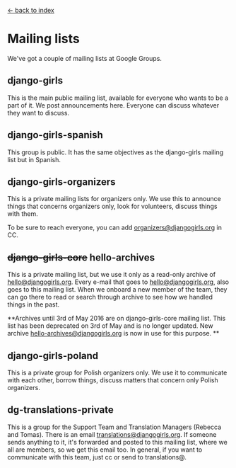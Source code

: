 [<- back to index](../README.md)

# Mailing lists 

We've got a couple of mailing lists at Google Groups.

## django-girls

This is the main public mailing list, available for everyone who wants to be a part of it. We post announcements here. Everyone can discuss whatever they want to discuss.

## django-girls-spanish

This group is public. It has the same objectives as the django-girls mailing list but in Spanish.

## django-girls-organizers

This is a private mailing lists for organizers only. We use this to announce things that concerns organizers only, look for volunteers, discuss things with them.
 
 To be sure to reach everyone, you can add organizers@djangogirls.org in CC.

## ~~django-girls-core~~ hello-archives

This is a private mailing list, but we use it only as a read-only archive of hello@djangogirls.org. Every e-mail that goes to hello@djangogirls.org, also goes to this mailing list. When we onboard a new member of the team, they can go there to read or search through archive to see how we handled things in the past. 

**Archives until 3rd of May 2016 are on django-girls-core mailing list. This list has been deprecated on 3rd of May and is no longer updated. New archive [hello-archives@djangogirls.org](https://groups.google.com/a/djangogirls.org/forum/#!forum/hello-archives) is now in use for this purpose. **

## django-girls-poland

This is a private group for Polish organizers only. We use it to communicate with each other, borrow things, discuss matters that concern only Polish organizers.

## dg-translations-private

This is a group for the Support Team and Translation Managers (Rebecca and Tomas). There is an email translations@djangogirls.org. If someone sends anything to it, it's forwarded and posted to this mailing list, where we all are members, so we get this email too. In general, if you want to communicate with this team, just cc or send to translations@.
